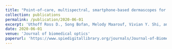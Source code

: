 ```yaml
---
title: "Point-of-care, multispectral, smartphone-based dermascopes for dermal lesion screening and erythema monitoring"
collection: publications
permalink: /publication/2020-06-01
excerpt: 'Uthoff Ross D., Song Bofan, Melody Maarouf, Vivian Y. Shi, and Rongguang Liang. "Point-of-care, multispectral, smartphone-based dermascopes for dermal lesion screening and erythema monitoring." Journal of biomedical optics 25, no. 6 (2020): 066004.'
date: 2020-06-01
venue: 'Journal of biomedical optics'
paperurl: 'https://www.spiedigitallibrary.org/journals/Journal-of-Biomedical-Optics/volume-25/issue-06/066004/Point-of-care-multispectral-smartphone-based-dermascopes-for-dermal-lesion/10.1117/1.JBO.25.6.066004.full?webSyncID=e383947d-cdd8-68c8-5e62-103661d803c3&sessionGUID=b991b74a-a604-7079-88a1-67767a93287b&_ga=2.127843533.175401083.1592842426-1172452030.1584724978&SSO=1'
---
```


